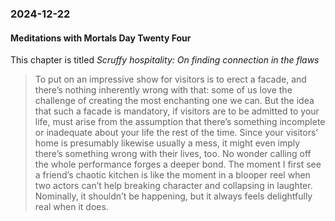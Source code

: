 ### 2024-12-22
#### Meditations with Mortals Day Twenty Four
This chapter is titled _Scruffy hospitality: On finding connection in the flaws_

> To put on an impressive show for visitors is to erect a facade, and there’s nothing inherently wrong with that: some of us love the challenge of creating the most enchanting one we can. But the idea that such a facade is mandatory, if visitors are to be admitted to your life, must arise from the assumption that there’s something incomplete or inadequate about your life the rest of the time. Since your visitors’ home is presumably likewise usually a mess, it might even imply there’s something wrong with their lives, too. No wonder calling off the whole performance forges a deeper bond. The moment I first see a friend’s chaotic kitchen is like the moment in a blooper reel when two actors can’t help breaking character and collapsing in laughter. Nominally, it shouldn’t be happening, but it always feels delightfully real when it does.

